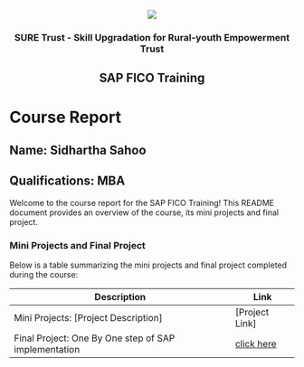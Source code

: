 <!-- PROJECT LOGO -->
<br />

<div align="center">
   <img src='https://user-images.githubusercontent.com/73131499/166115643-d3187f47-d38f-41b2-ae42-5ecbbc60de14.png' />


<h3 align="center">SURE Trust - Skill Upgradation for Rural-youth Empowerment Trust</h3>
  <h2> SAP FICO Training </h2>
</div>

# Course Report

## Name: Sidhartha Sahoo

## Qualifications: MBA

Welcome to the course report for the SAP FICO Training! This README document provides an overview of the course, its mini projects and final project.

### Mini Projects and Final Project

Below is a table summarizing the mini projects and final project completed during the course:

| Description                               | Link                                    |
|-------------------------------------------|-----------------------------------------|
| Mini Projects: [Project Description]     | [Project Link]                         |
| Final Project: One By One step of SAP implementation      | [click here](https://github.com/Sidhartha333/G5_SAP_FICO/tree/main/Final%20Capstone%20Projects/Sidhartha)                         |
